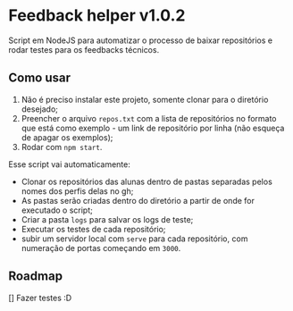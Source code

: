 # Feedback helper v1.0.2

Script em NodeJS para automatizar o processo de baixar repositórios e rodar testes para os feedbacks técnicos.

## Como usar

1. Não é preciso instalar este projeto, somente clonar para o diretório desejado;
2. Preencher o arquivo `repos.txt` com a lista de repositórios no formato que está como exemplo - um link de repositório por linha (não esqueça de apagar os exemplos);
3. Rodar com `npm start`.

Esse script vai automaticamente:
* Clonar os repositórios das alunas dentro de pastas separadas pelos nomes dos perfis delas no gh;
* As pastas serão criadas dentro do diretório a partir de onde for executado o script;
* Criar a pasta `logs` para salvar os logs de teste;
* Executar os testes de cada repositório;
* subir um servidor local com `serve` para cada repositório, com numeração de portas começando em `3000`.

## Roadmap

[] Fazer testes :D
